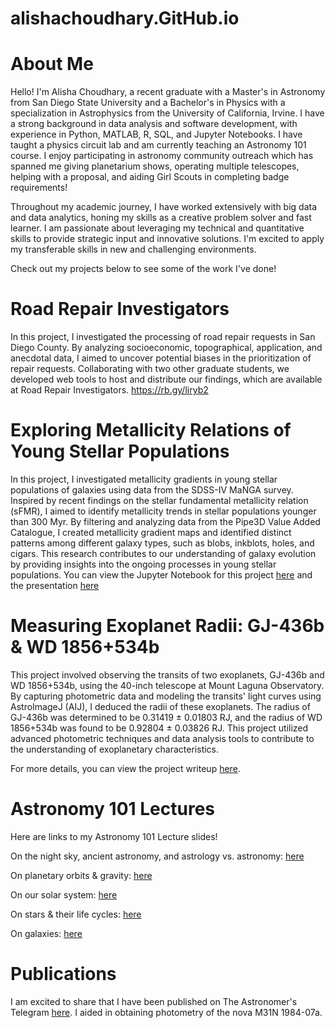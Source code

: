 # alishachoudhary.GitHub.io

# About Me

Hello! I'm Alisha Choudhary, a recent graduate with a Master's in Astronomy from San Diego State University and a Bachelor's in Physics with a specialization in Astrophysics from the University of California, Irvine. I have a strong background in data analysis and software development, with experience in Python, MATLAB, R, SQL, and Jupyter Notebooks. I have taught a physics circuit lab and am currently teaching an Astronomy 101 course. I enjoy participating in astronomy community outreach which has spanned me giving planetarium shows, operating multiple telescopes, helping with a proposal, and aiding Girl Scouts in completing badge requirements!

Throughout my academic journey, I have worked extensively with big data and data analytics, honing my skills as a creative problem solver and fast learner. I am passionate about leveraging my technical and quantitative skills to provide strategic input and innovative solutions. I'm excited to apply my transferable skills in new and challenging environments.

Check out my projects below to see some of the work I've done!

# Road Repair Investigators
In this project, I investigated the processing of road repair requests in San Diego County. By analyzing socioeconomic, topographical, application, and anecdotal data, I aimed to uncover potential biases in the prioritization of repair requests. Collaborating with two other graduate students, we developed web tools to host and distribute our findings, which are available at Road Repair Investigators.
https://rb.gy/liryb2

# Exploring Metallicity Relations of Young Stellar Populations
In this project, I investigated metallicity gradients in young stellar populations of galaxies using data from the SDSS-IV MaNGA survey. Inspired by recent findings on the stellar fundamental metallicity relation (sFMR), I aimed to identify metallicity trends in stellar populations younger than 300 Myr. By filtering and analyzing data from the Pipe3D Value Added Catalogue, I created metallicity gradient maps and identified distinct patterns among different galaxy types, such as blobs, inkblots, holes, and cigars. This research contributes to our understanding of galaxy evolution by providing insights into the ongoing processes in young stellar populations.
You can view the Jupyter Notebook for this project [here](https://github.com/alishac928/alishachoudhary.GitHub.io/blob/main/galaxiesprojectmetallicity.ipynb) and the presentation [here](https://github.com/alishac928/alishachoudhary.GitHub.io/blob/main/galaxiesprojectmetallicity.ipynb)

# Measuring Exoplanet Radii: GJ-436b & WD 1856+534b
This project involved observing the transits of two exoplanets, GJ-436b and WD 1856+534b, using the 40-inch telescope at Mount Laguna Observatory. By capturing photometric data and modeling the transits' light curves using AstroImageJ (AIJ), I deduced the radii of these exoplanets. The radius of GJ-436b was determined to be 0.31419 ± 0.01803 RJ, and the radius of WD 1856+534b was found to be 0.92804 ± 0.03826 RJ. This project utilized advanced photometric techniques and data analysis tools to contribute to the understanding of exoplanetary characteristics.

For more details, you can view the project writeup [here](https://github.com/alishac928/alishachoudhary.GitHub.io/blob/main/510_Paper.pdf).

# Astronomy 101 Lectures
Here are links to my Astronomy 101 Lecture slides!

On the night sky, ancient astronomy, and astrology vs. astronomy: [here](https://www.canva.com/design/DAGGfwehrW4/v7-UHYk5noiC0w9xPSxHIw/view?utm_content=DAGGfwehrW4&utm_campaign=designshare&utm_medium=link&utm_source=editor)

On planetary orbits & gravity: [here](https://www.canva.com/design/DAGGuoF5M4c/3ro1Qb_EFWDL59aAaO0MKQ/view?utm_content=DAGGuoF5M4c&utm_campaign=designshare&utm_medium=link&utm_source=editor)

On our solar system: [here](https://www.canva.com/design/DAGHH5uHsv4/QV5aI1u_4LCV8aRShoEQKQ/view?utm_content=DAGHH5uHsv4&utm_campaign=designshare&utm_medium=link&utm_source=editor#1)

On stars & their life cycles: [here](https://www.canva.com/design/DAGHsioNQ7Q/CpM3oL5kbbIntxX3gVfZaQ/view?utm_content=DAGHsioNQ7Q&utm_campaign=designshare&utm_medium=link&utm_source=editor)

On galaxies: [here](https://www.canva.com/design/DAGH2yx6LVI/-G0Qr7zR1QIixQR-xaQPiA/view?utm_content=DAGH2yx6LVI&utm_campaign=designshare&utm_medium=link&utm_source=editor)

# Publications
I am excited to share that I have been published on The Astronomer's Telegram [here](https://www.astronomerstelegram.org/?read=15779). I aided in obtaining photometry of the nova M31N 1984-07a. 
